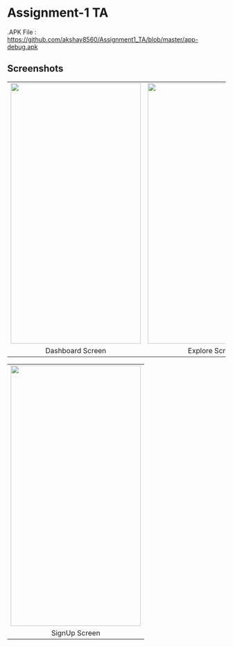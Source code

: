 # Assignment-1 TA


  .APK File : https://github.com/akshay8560/Assignment1_TA/blob/master/app-debug.apk
  ## Screenshots
<table>
<tr>
<td> <img src = "https://user-images.githubusercontent.com/52368582/192424291-24f3ebf5-0bb0-41e2-bec1-cb04865d61f5.jpeg" width="300" height="600" ></td>
<td><img src = "https://user-images.githubusercontent.com/52368582/192421981-f6dc3831-f5fe-4d30-b443-b6208172281b.jpeg" width="300" height="600" ></td>
<td> <img src = "https://user-images.githubusercontent.com/52368582/192421996-32a55f7e-9f7f-4318-992e-afcb0e66aae7.jpeg" width="300" height="600" ></td>
</tr>

<tr>
<td align="center">Dashboard Screen</td>
<td align="center">Explore Screen</td>
<td align="center">SignIn Screen</td>
</tr>
</table>

<table>
<tr>
<td><img src = "https://user-images.githubusercontent.com/52368582/192422038-ed19fbab-56e1-4e52-8afb-6bef37cac139.jpeg" width="300" height="600" ></td>
</tr>

<tr>
<td align="center">SignUp Screen</td>
</tr>
</table>



